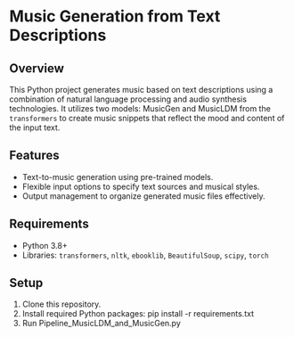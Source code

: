 # Music Generation from Text Descriptions

## Overview
This Python project generates music based on text descriptions using a combination of natural language processing and audio synthesis technologies. 
It utilizes two models: MusicGen and MusicLDM from the `transformers` to create music snippets that reflect the mood and content of the input text.

## Features
- Text-to-music generation using pre-trained models.
- Flexible input options to specify text sources and musical styles.
- Output management to organize generated music files effectively.

## Requirements
- Python 3.8+
- Libraries: `transformers`, `nltk`, `ebooklib`, `BeautifulSoup`, `scipy`, `torch`

## Setup
1. Clone this repository.
2. Install required Python packages:
   pip install -r requirements.txt
3. Run Pipeline_MusicLDM_and_MusicGen.py
